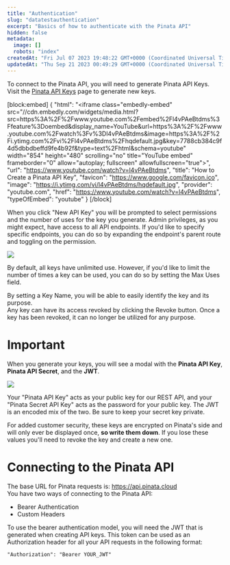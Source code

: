```yaml
---
title: "Authentication"
slug: "datatestauthentication"
excerpt: "Basics of how to authenticate with the Pinata API"
hidden: false
metadata: 
  image: []
  robots: "index"
createdAt: "Fri Jul 07 2023 19:48:22 GMT+0000 (Coordinated Universal Time)"
updatedAt: "Thu Sep 21 2023 00:49:29 GMT+0000 (Coordinated Universal Time)"
---
```

To connect to the Pinata API, you will need to generate Pinata API Keys. Visit the [Pinata API Keys](https://app.pinata.cloud/developers/api-keys) page to generate new keys.

[block:embed]
{
  "html": "<iframe class=\"embedly-embed\" src=\"//cdn.embedly.com/widgets/media.html?src=https%3A%2F%2Fwww.youtube.com%2Fembed%2Fl4vPAeBtdms%3Ffeature%3Doembed&display_name=YouTube&url=https%3A%2F%2Fwww.youtube.com%2Fwatch%3Fv%3Dl4vPAeBtdms&image=https%3A%2F%2Fi.ytimg.com%2Fvi%2Fl4vPAeBtdms%2Fhqdefault.jpg&key=7788cb384c9f4d5dbbdbeffd9fe4b92f&type=text%2Fhtml&schema=youtube\" width=\"854\" height=\"480\" scrolling=\"no\" title=\"YouTube embed\" frameborder=\"0\" allow=\"autoplay; fullscreen\" allowfullscreen=\"true\"></iframe>",
  "url": "https://www.youtube.com/watch?v=l4vPAeBtdms",
  "title": "How to Create a Pinata API Key",
  "favicon": "https://www.google.com/favicon.ico",
  "image": "https://i.ytimg.com/vi/l4vPAeBtdms/hqdefault.jpg",
  "provider": "youtube.com",
  "href": "https://www.youtube.com/watch?v=l4vPAeBtdms",
  "typeOfEmbed": "youtube"
}
[/block]


When you click "New API Key" you will be prompted to select permissions and the number of uses for the key you generate. Admin privileges, as you might expect, have access to all API endpoints. If you'd like to specify specific endpoints, you can do so by expanding the endpoint's parent route and toggling on the permission.

![](https://files.readme.io/1758e56-Screenshot-Arc-08-04-2023-12-582x.png)

By default, all keys have unlimited use. However, if you'd like to limit the number of times a key can be used, you can do so by setting the Max Uses field.

By setting a Key Name, you will be able to easily identify the key and its purpose.  
Any key can have its access revoked by clicking the Revoke button. Once a key has been revoked, it can no longer be utilized for any purpose.

# Important

When you generate your keys, you will see a modal with the **Pinata API Key**, **Pinata API Secret**, and the **JWT**.

![](https://files.readme.io/572eca6-Screenshot-Arc-08-04-2023-12-122x.png)

Your "Pinata API Key" acts as your public key for our REST API, and your "Pinata Secret API Key" acts as the password for your public key. The JWT is an encoded mix of the two. Be sure to keep your secret key private.

For added customer security, these keys are encrypted on Pinata's side and will only ever be displayed once, **so write them down**. If you lose these values you'll need to revoke the key and create a new one.

# Connecting to the Pinata API

The base URL for Pinata requests is: <https://api.pinata.cloud>  
You have two ways of connecting to the Pinata API:

- Bearer Authentication
- Custom Headers

To use the bearer authentication model, you will need the JWT that is generated when creating API keys. This token can be used as an Authorization header for all your API requests in the following format:

```
"Authorization": "Bearer YOUR_JWT"
```
